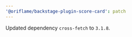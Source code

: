 ```yaml
---
'@oriflame/backstage-plugin-score-card': patch
---
```


Updated dependency `cross-fetch` to `3.1.8`.
